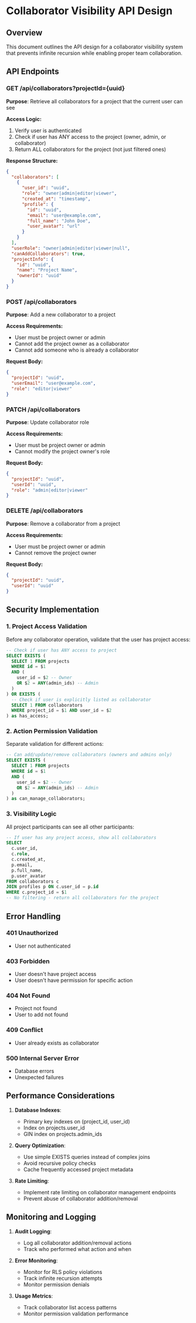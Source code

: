 # Collaborator Visibility API Design

## Overview

This document outlines the API design for a collaborator visibility system that prevents infinite recursion while enabling proper team collaboration.

## API Endpoints

### GET /api/collaborators?projectId={uuid}

**Purpose**: Retrieve all collaborators for a project that the current user can see

**Access Logic:**
1. Verify user is authenticated
2. Check if user has ANY access to the project (owner, admin, or collaborator)
3. Return ALL collaborators for the project (not just filtered ones)

**Response Structure:**
```json
{
  "collaborators": [
    {
      "user_id": "uuid",
      "role": "owner|admin|editor|viewer",
      "created_at": "timestamp",
      "profile": {
        "id": "uuid",
        "email": "user@example.com",
        "full_name": "John Doe",
        "user_avatar": "url"
      }
    }
  ],
  "userRole": "owner|admin|editor|viewer|null",
  "canAddCollaborators": true,
  "projectInfo": {
    "id": "uuid",
    "name": "Project Name",
    "ownerId": "uuid"
  }
}
```

### POST /api/collaborators

**Purpose**: Add a new collaborator to a project

**Access Requirements:**
- User must be project owner or admin
- Cannot add the project owner as a collaborator
- Cannot add someone who is already a collaborator

**Request Body:**
```json
{
  "projectId": "uuid",
  "userEmail": "user@example.com",
  "role": "editor|viewer"
}
```

### PATCH /api/collaborators

**Purpose**: Update collaborator role

**Access Requirements:**
- User must be project owner or admin
- Cannot modify the project owner's role

**Request Body:**
```json
{
  "projectId": "uuid",
  "userId": "uuid",
  "role": "admin|editor|viewer"
}
```

### DELETE /api/collaborators

**Purpose**: Remove a collaborator from a project

**Access Requirements:**
- User must be project owner or admin
- Cannot remove the project owner

**Request Body:**
```json
{
  "projectId": "uuid",
  "userId": "uuid"
}
```

## Security Implementation

### 1. Project Access Validation

Before any collaborator operation, validate that the user has project access:

```sql
-- Check if user has ANY access to project
SELECT EXISTS (
  SELECT 1 FROM projects
  WHERE id = $1
  AND (
    user_id = $2 -- Owner
    OR $2 = ANY(admin_ids) -- Admin
  )
) OR EXISTS (
  -- Check if user is explicitly listed as collaborator
  SELECT 1 FROM collaborators
  WHERE project_id = $1 AND user_id = $2
) as has_access;
```

### 2. Action Permission Validation

Separate validation for different actions:

```sql
-- Can add/update/remove collaborators (owners and admins only)
SELECT EXISTS (
  SELECT 1 FROM projects
  WHERE id = $1
  AND (
    user_id = $2 -- Owner
    OR $2 = ANY(admin_ids) -- Admin
  )
) as can_manage_collaborators;
```

### 3. Visibility Logic

All project participants can see all other participants:

```sql
-- If user has any project access, show all collaborators
SELECT
  c.user_id,
  c.role,
  c.created_at,
  p.email,
  p.full_name,
  p.user_avatar
FROM collaborators c
JOIN profiles p ON c.user_id = p.id
WHERE c.project_id = $1
-- No filtering - return all collaborators for the project
```

## Error Handling

### 401 Unauthorized
- User not authenticated

### 403 Forbidden
- User doesn't have project access
- User doesn't have permission for specific action

### 404 Not Found
- Project not found
- User to add not found

### 409 Conflict
- User already exists as collaborator

### 500 Internal Server Error
- Database errors
- Unexpected failures

## Performance Considerations

1. **Database Indexes**:
   - Primary key indexes on (project_id, user_id)
   - Index on projects.user_id
   - GIN index on projects.admin_ids

2. **Query Optimization**:
   - Use simple EXISTS queries instead of complex joins
   - Avoid recursive policy checks
   - Cache frequently accessed project metadata

3. **Rate Limiting**:
   - Implement rate limiting on collaborator management endpoints
   - Prevent abuse of collaborator addition/removal

## Monitoring and Logging

1. **Audit Logging**:
   - Log all collaborator addition/removal actions
   - Track who performed what action and when

2. **Error Monitoring**:
   - Monitor for RLS policy violations
   - Track infinite recursion attempts
   - Monitor permission denials

3. **Usage Metrics**:
   - Track collaborator list access patterns
   - Monitor permission validation performance